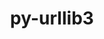 ---
title: "py-urllib3"
layout: cache
categories: [package, develop-2023-10-08]
meta: {"versions": ["1.26.12"], "compilers": ["apple-clang@=14.0.0", "cce@=15.0.1", "gcc@=11.1.0", "gcc@=11.3.0", "gcc@=11.4.0", "gcc@=7.3.1", "gcc@=9.4.0", "oneapi@=2023.2.1"], "oss": ["amzn2", "rhel8", "ubuntu20.04", "ubuntu22.04", "ventura"], "platforms": ["darwin", "linux"], "targets": ["aarch64", "neoverse_n1", "ppc64le", "x86_64_v3", "zen4"], "stacks": ["aws-isc", "aws-isc-aarch64", "data-vis-sdk", "e4s", "e4s-arm", "e4s-cray-rhel", "e4s-oneapi", "e4s-power", "ml-darwin-aarch64-mps", "ml-linux-x86_64-cpu", "ml-linux-x86_64-cuda", "ml-linux-x86_64-rocm", "root"], "num_specs": 24, "num_specs_by_stack": {"ml-darwin-aarch64-mps": 3, "root": 24, "aws-isc-aarch64": 2, "aws-isc": 1, "e4s-cray-rhel": 1, "e4s-arm": 2, "e4s-power": 2, "data-vis-sdk": 2, "e4s": 3, "e4s-oneapi": 2, "ml-linux-x86_64-rocm": 5, "ml-linux-x86_64-cuda": 6, "ml-linux-x86_64-cpu": 6}}
spec_details: [{"hash": "oo737rav5gu2k77xo3irl4t2tgdilfrc", "compiler": "apple-clang@=14.0.0", "versions": ["1.26.12"], "os": "ventura", "platform": "darwin", "target": "aarch64", "variants": ["~brotli", "build_system=python_pip", "~secure", "~socks"], "stacks": ["ml-darwin-aarch64-mps", "root"], "size": "-", "tarball": "https://binaries.spack.io/releases/develop-2023-10-08/build_cache/darwin-ventura-aarch64/apple-clang-14.0.0/py-urllib3-1.26.12/darwin-ventura-aarch64-apple-clang-14.0.0-py-urllib3-1.26.12-oo737rav5gu2k77xo3irl4t2tgdilfrc.spack"}, {"hash": "srfk5xvr6wxbrs65aqvvkm5op5rfnzpo", "compiler": "apple-clang@=14.0.0", "versions": ["1.26.12"], "os": "ventura", "platform": "darwin", "target": "aarch64", "variants": ["~brotli", "build_system=python_pip", "~secure", "~socks"], "stacks": ["ml-darwin-aarch64-mps", "root"], "size": "-", "tarball": "https://binaries.spack.io/releases/develop-2023-10-08/build_cache/darwin-ventura-aarch64/apple-clang-14.0.0/py-urllib3-1.26.12/darwin-ventura-aarch64-apple-clang-14.0.0-py-urllib3-1.26.12-srfk5xvr6wxbrs65aqvvkm5op5rfnzpo.spack"}, {"hash": "qbjx4ric6omxdhnaqrh3f533ob45lbil", "compiler": "apple-clang@=14.0.0", "versions": ["1.26.12"], "os": "ventura", "platform": "darwin", "target": "aarch64", "variants": ["~brotli", "build_system=python_pip", "~secure", "~socks"], "stacks": ["ml-darwin-aarch64-mps", "root"], "size": "-", "tarball": "https://binaries.spack.io/releases/develop-2023-10-08/build_cache/darwin-ventura-aarch64/apple-clang-14.0.0/py-urllib3-1.26.12/darwin-ventura-aarch64-apple-clang-14.0.0-py-urllib3-1.26.12-qbjx4ric6omxdhnaqrh3f533ob45lbil.spack"}, {"hash": "jm4cxkpywvvo4zzudhjjnrfnh43ebiyw", "compiler": "gcc@=7.3.1", "versions": ["1.26.12"], "os": "amzn2", "platform": "linux", "target": "aarch64", "variants": ["~brotli", "build_system=python_pip", "~secure", "~socks"], "stacks": ["aws-isc-aarch64", "root"], "size": "-", "tarball": "https://binaries.spack.io/releases/develop-2023-10-08/build_cache/linux-amzn2-aarch64/gcc-7.3.1/py-urllib3-1.26.12/linux-amzn2-aarch64-gcc-7.3.1-py-urllib3-1.26.12-jm4cxkpywvvo4zzudhjjnrfnh43ebiyw.spack"}, {"hash": "zvgndypo4eaprh7pgzxeorlw2c7dkc7q", "compiler": "gcc@=7.3.1", "versions": ["1.26.12"], "os": "amzn2", "platform": "linux", "target": "neoverse_n1", "variants": ["~brotli", "build_system=python_pip", "~secure", "~socks"], "stacks": ["aws-isc-aarch64", "root"], "size": "-", "tarball": "https://binaries.spack.io/releases/develop-2023-10-08/build_cache/linux-amzn2-neoverse_n1/gcc-7.3.1/py-urllib3-1.26.12/linux-amzn2-neoverse_n1-gcc-7.3.1-py-urllib3-1.26.12-zvgndypo4eaprh7pgzxeorlw2c7dkc7q.spack"}, {"hash": "q6r5s2kertm2qq7mdpniqczswrwmivsu", "compiler": "gcc@=7.3.1", "versions": ["1.26.12"], "os": "amzn2", "platform": "linux", "target": "x86_64_v3", "variants": ["~brotli", "build_system=python_pip", "~secure", "~socks"], "stacks": ["aws-isc", "root"], "size": "-", "tarball": "https://binaries.spack.io/releases/develop-2023-10-08/build_cache/linux-amzn2-x86_64_v3/gcc-7.3.1/py-urllib3-1.26.12/linux-amzn2-x86_64_v3-gcc-7.3.1-py-urllib3-1.26.12-q6r5s2kertm2qq7mdpniqczswrwmivsu.spack"}, {"hash": "hohnxw5igtuegvsb4hfpw7xdrelso5tt", "compiler": "cce@=15.0.1", "versions": ["1.26.12"], "os": "rhel8", "platform": "linux", "target": "zen4", "variants": ["~brotli", "build_system=python_pip", "~secure", "~socks"], "stacks": ["root", "e4s-cray-rhel"], "size": "-", "tarball": "https://binaries.spack.io/releases/develop-2023-10-08/build_cache/linux-rhel8-zen4/cce-15.0.1/py-urllib3-1.26.12/linux-rhel8-zen4-cce-15.0.1-py-urllib3-1.26.12-hohnxw5igtuegvsb4hfpw7xdrelso5tt.spack"}, {"hash": "gloelopdkfsjnb2atbzlpyskgzqvn3cu", "compiler": "gcc@=11.4.0", "versions": ["1.26.12"], "os": "ubuntu20.04", "platform": "linux", "target": "aarch64", "variants": ["~brotli", "build_system=python_pip", "~secure", "~socks"], "stacks": ["root", "e4s-arm"], "size": "-", "tarball": "https://binaries.spack.io/releases/develop-2023-10-08/build_cache/linux-ubuntu20.04-aarch64/gcc-11.4.0/py-urllib3-1.26.12/linux-ubuntu20.04-aarch64-gcc-11.4.0-py-urllib3-1.26.12-gloelopdkfsjnb2atbzlpyskgzqvn3cu.spack"}, {"hash": "2iw724vsbnpikgznq7kpersil5attr2i", "compiler": "gcc@=11.4.0", "versions": ["1.26.12"], "os": "ubuntu20.04", "platform": "linux", "target": "aarch64", "variants": ["~brotli", "build_system=python_pip", "~secure", "~socks"], "stacks": ["root", "e4s-arm"], "size": "-", "tarball": "https://binaries.spack.io/releases/develop-2023-10-08/build_cache/linux-ubuntu20.04-aarch64/gcc-11.4.0/py-urllib3-1.26.12/linux-ubuntu20.04-aarch64-gcc-11.4.0-py-urllib3-1.26.12-2iw724vsbnpikgznq7kpersil5attr2i.spack"}, {"hash": "c7gjcfqaqgfkedr4poyski7ewfmrsk7r", "compiler": "gcc@=9.4.0", "versions": ["1.26.12"], "os": "ubuntu20.04", "platform": "linux", "target": "ppc64le", "variants": ["~brotli", "build_system=python_pip", "~secure", "~socks"], "stacks": ["e4s-power", "root"], "size": "-", "tarball": "https://binaries.spack.io/releases/develop-2023-10-08/build_cache/linux-ubuntu20.04-ppc64le/gcc-9.4.0/py-urllib3-1.26.12/linux-ubuntu20.04-ppc64le-gcc-9.4.0-py-urllib3-1.26.12-c7gjcfqaqgfkedr4poyski7ewfmrsk7r.spack"}, {"hash": "eguyeoaqongtz3s7ytzx42du7y7klzex", "compiler": "gcc@=9.4.0", "versions": ["1.26.12"], "os": "ubuntu20.04", "platform": "linux", "target": "ppc64le", "variants": ["~brotli", "build_system=python_pip", "~secure", "~socks"], "stacks": ["e4s-power", "root"], "size": "-", "tarball": "https://binaries.spack.io/releases/develop-2023-10-08/build_cache/linux-ubuntu20.04-ppc64le/gcc-9.4.0/py-urllib3-1.26.12/linux-ubuntu20.04-ppc64le-gcc-9.4.0-py-urllib3-1.26.12-eguyeoaqongtz3s7ytzx42du7y7klzex.spack"}, {"hash": "kg6k6jly776dqtcosyqo4bcjya7kjs2m", "compiler": "gcc@=11.1.0", "versions": ["1.26.12"], "os": "ubuntu20.04", "platform": "linux", "target": "x86_64_v3", "variants": ["~brotli", "build_system=python_pip", "~secure", "~socks"], "stacks": ["data-vis-sdk", "root"], "size": "-", "tarball": "https://binaries.spack.io/releases/develop-2023-10-08/build_cache/linux-ubuntu20.04-x86_64_v3/gcc-11.1.0/py-urllib3-1.26.12/linux-ubuntu20.04-x86_64_v3-gcc-11.1.0-py-urllib3-1.26.12-kg6k6jly776dqtcosyqo4bcjya7kjs2m.spack"}, {"hash": "ybiqgflscwb66dzckik4mdsxcwgujpfm", "compiler": "gcc@=11.1.0", "versions": ["1.26.12"], "os": "ubuntu20.04", "platform": "linux", "target": "x86_64_v3", "variants": ["~brotli", "build_system=python_pip", "~secure", "~socks"], "stacks": ["data-vis-sdk", "root"], "size": "-", "tarball": "https://binaries.spack.io/releases/develop-2023-10-08/build_cache/linux-ubuntu20.04-x86_64_v3/gcc-11.1.0/py-urllib3-1.26.12/linux-ubuntu20.04-x86_64_v3-gcc-11.1.0-py-urllib3-1.26.12-ybiqgflscwb66dzckik4mdsxcwgujpfm.spack"}, {"hash": "kw4taosnlfbj3hjhdfaw6hm3vr6bcqct", "compiler": "gcc@=11.4.0", "versions": ["1.26.12"], "os": "ubuntu20.04", "platform": "linux", "target": "x86_64_v3", "variants": ["~brotli", "build_system=python_pip", "~secure", "~socks"], "stacks": ["e4s", "root"], "size": "-", "tarball": "https://binaries.spack.io/releases/develop-2023-10-08/build_cache/linux-ubuntu20.04-x86_64_v3/gcc-11.4.0/py-urllib3-1.26.12/linux-ubuntu20.04-x86_64_v3-gcc-11.4.0-py-urllib3-1.26.12-kw4taosnlfbj3hjhdfaw6hm3vr6bcqct.spack"}, {"hash": "mozcdyfygxy7tm3l3r2oouleqaldh56y", "compiler": "gcc@=11.4.0", "versions": ["1.26.12"], "os": "ubuntu20.04", "platform": "linux", "target": "x86_64_v3", "variants": ["~brotli", "build_system=python_pip", "~secure", "~socks"], "stacks": ["e4s", "root"], "size": "-", "tarball": "https://binaries.spack.io/releases/develop-2023-10-08/build_cache/linux-ubuntu20.04-x86_64_v3/gcc-11.4.0/py-urllib3-1.26.12/linux-ubuntu20.04-x86_64_v3-gcc-11.4.0-py-urllib3-1.26.12-mozcdyfygxy7tm3l3r2oouleqaldh56y.spack"}, {"hash": "hnh6jxwquyqremmttmnds5p3wkqto6qn", "compiler": "gcc@=11.4.0", "versions": ["1.26.12"], "os": "ubuntu20.04", "platform": "linux", "target": "x86_64_v3", "variants": ["~brotli", "build_system=python_pip", "~secure", "~socks"], "stacks": ["e4s", "root"], "size": "-", "tarball": "https://binaries.spack.io/releases/develop-2023-10-08/build_cache/linux-ubuntu20.04-x86_64_v3/gcc-11.4.0/py-urllib3-1.26.12/linux-ubuntu20.04-x86_64_v3-gcc-11.4.0-py-urllib3-1.26.12-hnh6jxwquyqremmttmnds5p3wkqto6qn.spack"}, {"hash": "ypknwsil5pvitzumx6xahd64c4a3xhs4", "compiler": "oneapi@=2023.2.1", "versions": ["1.26.12"], "os": "ubuntu20.04", "platform": "linux", "target": "x86_64_v3", "variants": ["~brotli", "build_system=python_pip", "~secure", "~socks"], "stacks": ["root", "e4s-oneapi"], "size": "-", "tarball": "https://binaries.spack.io/releases/develop-2023-10-08/build_cache/linux-ubuntu20.04-x86_64_v3/oneapi-2023.2.1/py-urllib3-1.26.12/linux-ubuntu20.04-x86_64_v3-oneapi-2023.2.1-py-urllib3-1.26.12-ypknwsil5pvitzumx6xahd64c4a3xhs4.spack"}, {"hash": "f4ao2o5ay2sv3jityjzbcxr54papukug", "compiler": "oneapi@=2023.2.1", "versions": ["1.26.12"], "os": "ubuntu20.04", "platform": "linux", "target": "x86_64_v3", "variants": ["~brotli", "build_system=python_pip", "~secure", "~socks"], "stacks": ["root", "e4s-oneapi"], "size": "-", "tarball": "https://binaries.spack.io/releases/develop-2023-10-08/build_cache/linux-ubuntu20.04-x86_64_v3/oneapi-2023.2.1/py-urllib3-1.26.12/linux-ubuntu20.04-x86_64_v3-oneapi-2023.2.1-py-urllib3-1.26.12-f4ao2o5ay2sv3jityjzbcxr54papukug.spack"}, {"hash": "pma2ddph2r7zrnoaw2ejvbljji4t3f4j", "compiler": "gcc@=11.3.0", "versions": ["1.26.12"], "os": "ubuntu22.04", "platform": "linux", "target": "x86_64_v3", "variants": ["~brotli", "build_system=python_pip", "~secure", "~socks"], "stacks": ["ml-linux-x86_64-rocm", "ml-linux-x86_64-cuda", "root", "ml-linux-x86_64-cpu"], "size": "-", "tarball": "https://binaries.spack.io/releases/develop-2023-10-08/build_cache/linux-ubuntu22.04-x86_64_v3/gcc-11.3.0/py-urllib3-1.26.12/linux-ubuntu22.04-x86_64_v3-gcc-11.3.0-py-urllib3-1.26.12-pma2ddph2r7zrnoaw2ejvbljji4t3f4j.spack"}, {"hash": "tmtaapkdvti2o5bor5vrewow4lovsbuq", "compiler": "gcc@=11.3.0", "versions": ["1.26.12"], "os": "ubuntu22.04", "platform": "linux", "target": "x86_64_v3", "variants": ["~brotli", "build_system=python_pip", "~secure", "~socks"], "stacks": ["ml-linux-x86_64-rocm", "ml-linux-x86_64-cuda", "root", "ml-linux-x86_64-cpu"], "size": "-", "tarball": "https://binaries.spack.io/releases/develop-2023-10-08/build_cache/linux-ubuntu22.04-x86_64_v3/gcc-11.3.0/py-urllib3-1.26.12/linux-ubuntu22.04-x86_64_v3-gcc-11.3.0-py-urllib3-1.26.12-tmtaapkdvti2o5bor5vrewow4lovsbuq.spack"}, {"hash": "oiyts5bgu6qrs3zb72x73zvrqkv4wznm", "compiler": "gcc@=11.3.0", "versions": ["1.26.12"], "os": "ubuntu22.04", "platform": "linux", "target": "x86_64_v3", "variants": ["~brotli", "build_system=python_pip", "~secure", "~socks"], "stacks": ["ml-linux-x86_64-rocm", "ml-linux-x86_64-cuda", "root", "ml-linux-x86_64-cpu"], "size": "-", "tarball": "https://binaries.spack.io/releases/develop-2023-10-08/build_cache/linux-ubuntu22.04-x86_64_v3/gcc-11.3.0/py-urllib3-1.26.12/linux-ubuntu22.04-x86_64_v3-gcc-11.3.0-py-urllib3-1.26.12-oiyts5bgu6qrs3zb72x73zvrqkv4wznm.spack"}, {"hash": "n7ox3obog4623t3vpwiinbmiudzu7yel", "compiler": "gcc@=11.3.0", "versions": ["1.26.12"], "os": "ubuntu22.04", "platform": "linux", "target": "x86_64_v3", "variants": ["~brotli", "build_system=python_pip", "~secure", "~socks"], "stacks": ["ml-linux-x86_64-rocm", "ml-linux-x86_64-cuda", "root", "ml-linux-x86_64-cpu"], "size": "-", "tarball": "https://binaries.spack.io/releases/develop-2023-10-08/build_cache/linux-ubuntu22.04-x86_64_v3/gcc-11.3.0/py-urllib3-1.26.12/linux-ubuntu22.04-x86_64_v3-gcc-11.3.0-py-urllib3-1.26.12-n7ox3obog4623t3vpwiinbmiudzu7yel.spack"}, {"hash": "cltixwbhrbv2ymnb3s3amw6t7ilzw6u3", "compiler": "gcc@=11.3.0", "versions": ["1.26.12"], "os": "ubuntu22.04", "platform": "linux", "target": "x86_64_v3", "variants": ["~brotli", "build_system=python_pip", "~secure", "~socks"], "stacks": ["ml-linux-x86_64-rocm", "ml-linux-x86_64-cuda", "root", "ml-linux-x86_64-cpu"], "size": "-", "tarball": "https://binaries.spack.io/releases/develop-2023-10-08/build_cache/linux-ubuntu22.04-x86_64_v3/gcc-11.3.0/py-urllib3-1.26.12/linux-ubuntu22.04-x86_64_v3-gcc-11.3.0-py-urllib3-1.26.12-cltixwbhrbv2ymnb3s3amw6t7ilzw6u3.spack"}, {"hash": "dywuegbgl5a5wgwqmn3kx5zabcmjs4yx", "compiler": "gcc@=11.3.0", "versions": ["1.26.12"], "os": "ubuntu22.04", "platform": "linux", "target": "x86_64_v3", "variants": ["~brotli", "build_system=python_pip", "~secure", "~socks"], "stacks": ["ml-linux-x86_64-cuda", "root", "ml-linux-x86_64-cpu"], "size": "-", "tarball": "https://binaries.spack.io/releases/develop-2023-10-08/build_cache/linux-ubuntu22.04-x86_64_v3/gcc-11.3.0/py-urllib3-1.26.12/linux-ubuntu22.04-x86_64_v3-gcc-11.3.0-py-urllib3-1.26.12-dywuegbgl5a5wgwqmn3kx5zabcmjs4yx.spack"}]
---